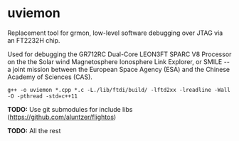 # uviemon

Replacement tool for grmon, low-level software debugging over JTAG via an FT2232H chip.

Used for debugging the GR712RC Dual-Core LEON3FT SPARC V8 Processor on the the Solar wind Magnetosphere Ionosphere Link Explorer, or SMILE -- a joint mission between the European Space Agency (ESA) and the Chinese Academy of Sciences (CAS).

```text
g++ -o uviemon *.cpp *.c -L./lib/ftdi/build/ -lftd2xx -lreadline -Wall -O -pthread -std=c++11
```

**TODO:** Use git submodules for include libs (https://github.com/aluntzer/flightos)

**TODO:** All the rest
